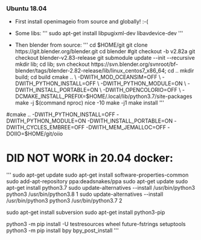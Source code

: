 ### Ubuntu 18.04

* First install openimageio from source and globally! :-(
* Some libs:
'''
sudo apt-get install libpugixml-dev libavdevice-dev
'''

* Then blender from source:
'''
cd $HOME/git
git clone https://git.blender.org/blender.git
cd blender
#git checkout -b v2.82a
git checkout blender-v2.83-release
git submodule update --init --recursive
mkdir lib; cd lib; svn checkout https://svn.blender.org/svnroot/bf-blender/tags/blender-2.82-release/lib/linux_centos7_x86_64; cd ..
mkdir build; cd build
cmake .. \
-DWITH_MOD_OCEANSIM=OFF \
-DWITH_PYTHON_INSTALL=OFF \
-DWITH_PYTHON_MODULE=ON \
-DWITH_INSTALL_PORTABLE=ON \
-DWITH_OPENCOLORIO=OFF \
-DCMAKE_INSTALL_PREFIX=$HOME/.local/lib/python3.7/site-packages
make -j $(command nproc)
nice -10 make -j1
make install
'''

#cmake .. -DWITH_PYTHON_INSTALL=OFF -DWITH_PYTHON_MODULE=ON -DWITH_INSTALL_PORTABLE=ON -DWITH_CYCLES_EMBREE=OFF -DWITH_MEM_JEMALLOC=OFF  -DOIIO=$HOME/git/oiio


# DID NOT WORK in 20.04 docker:
'''
sudo apt-get update
sudo apt-get install software-properties-common
sudo add-apt-repository ppa:deadsnakes/ppa
sudo apt-get update
sudo apt-get install python3.7
sudo update-alternatives --install /usr/bin/python3 python3 /usr/bin/python3.8 1
sudo update-alternatives --install /usr/bin/python3 python3 /usr/bin/python3.7 2

sudo apt-get install subversion
sudo apt-get install python3-pip

python3 -m pip install -U testresources wheel future-fstrings setuptools
python3 -m pip install bpy
bpy_post_install
'''
